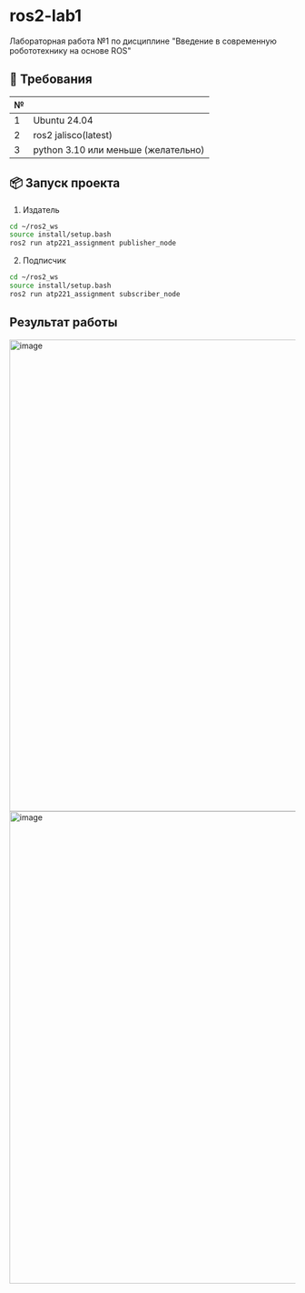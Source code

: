 # ros2-lab1
Лабораторная работа №1 по дисциплине "Введение в современную робототехнику на основе ROS"

## 🔌 Требования

| № |                     |
|--------------|---------------------------------|
| 1      | Ubuntu 24.04 |
| 2 | ros2 jalisco(latest)              |
| 3 | python 3.10 или меньше (желательно)                |


## 📦 Запуск проекта 

1. Издатель 

```bash
cd ~/ros2_ws
source install/setup.bash
ros2 run atp221_assignment publisher_node
```

2. Подписчик 

```bash
cd ~/ros2_ws
source install/setup.bash
ros2 run atp221_assignment subscriber_node
```


## Результат работы 

<img width="1280" height="830" alt="image" src="https://github.com/user-attachments/assets/8549b60f-2e0e-4ff4-aca6-6e80255d8b44" />


<img width="1280" height="831" alt="image" src="https://github.com/user-attachments/assets/843bc508-727b-4379-9f4a-b73f6d571ad4" />
